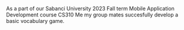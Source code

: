 As a part of our Sabanci University 2023 Fall term Mobile Application Development course CS310 Me my group mates succesfully develop a basic vocabulary game.

